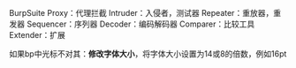 BurpSuite
Proxy：代理拦截
Intruder：入侵者，测试器
Repeater：重放器，重发器
Sequencer：序列器
Decoder：编码解码器
Comparer：比较工具
Extender：扩展


如果bp中光标不对其：**修改字体大小**，将字体大小设置为14或8的倍数，‌例如16pt

